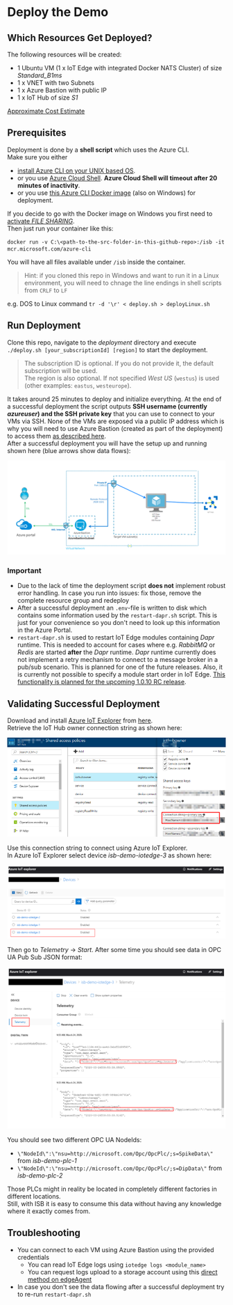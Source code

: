 # Deploy the Demo

## Which Resources Get Deployed?

The following resources will be created:

- 1 Ubuntu VM (1 x IoT Edge with integrated Docker NATS Cluster) of size _Standard_B1ms_
- 1 x VNET with two Subnets
- 1 x Azure Bastion with public IP
- 1 x IoT Hub of size _S1_

[Approximate Cost Estimate](https://azure.com/e/fb7a1c2c06e44177831868871bedd335)

## Prerequisites

Deployment is done by a __shell script__ which uses the Azure CLI.  
Make sure you either

- [install Azure CLI on your UNIX based OS](https://docs.microsoft.com/en-us/cli/azure/install-azure-cli?view=azure-cli-latest).
- or you use [Azure Cloud Shell](https://docs.microsoft.com/en-us/azure/cloud-shell/overview). __Azure Cloud Shell will timeout after 20 minutes of inactivity__.  
- or you use [this Azure CLI Docker image](https://docs.microsoft.com/en-us/cli/azure/run-azure-cli-docker?view=azure-cli-latest) (also on Windows) for deployment.

If you decide to go with the Docker image on Windows you first need to [activate _FILE SHARING_](https://docs.docker.com/docker-for-windows/#docker-settings-dialog).  
Then just run your container like this:

```none
docker run -v C:\<path-to-the-src-folder-in-this-github-repo>:/isb -it mcr.microsoft.com/azure-cli
```
You will have all files available under `/isb` inside the container.

> Hint: if you cloned this repo in Windows and want to run it in a Linux environment, you will need to chnage the line endings in shell scripts from `CRLF` to `LF`

e.g.  DOS to Linux command `tr -d '\r' < deploy.sh > deployLinux.sh`


## Run Deployment

Clone this repo, navigate to the _deployment_ directory and execute `./deploy.sh [your_subscriptionId] [region]` to start the deployment.

> The subscription ID is optional.
> If you do not provide it, the default subscription will be used.  
> The region is also optional.
> If not specified _West US_ (`westus`) is used (other examples: `eastus`, `westeurope`).

It takes around 25 minutes to deploy and initialize everything.
At the end of a successful deployment the script outputs __SSH username (currently _azureuser_) and the SSH private key__ that you can use to connect to your VMs via SSH.
None of the VMs are exposed via a public IP address which is why you will need to use Azure Bastion (created as part of the deployment) to access them [as described here](https://docs.microsoft.com/bs-cyrl-ba/azure/bastion/bastion-connect-vm-ssh#privatekey).  
After a successful deployment you will have the setup up and running shown here (blue arrows show data flows):

![Architectural Diagram of the Deployment](img/simple.png)

### Important

- Due to the lack of time the deployment script __does not__ implement robust error handling. In case you run into issues: fix those, remove the complete resource group and redeploy
- After a successful deployment an `.env`-file is written to disk which contains some information used by the `restart-dapr.sh` script. This is just for your convenience so you don't need to look up this information in the Azure Portal.
- `restart-dapr.sh` is used to restart IoT Edge modules containing _Dapr_ runtime. This is needed to account for cases where e.g. _RabbitMQ_ or _Redis_ are started __after__ the _Dapr_ runtime. _Dapr_ runtime currently does not implement a retry mechanism to connect to a message broker in a pub/sub scenario. This is planned for one of the future releases. Also, it is currently not possible to specify a module start order in IoT Edge. [This functionality is planned for the upcoming 1.0.10 RC release](https://github.com/Azure/iotedge/blob/master/doc/ModuleStartupOrder.md).

## Validating Successful Deployment

Download and install [Azure IoT Explorer](https://github.com/Azure/azure-iot-explorer) from [here](https://github.com/Azure/azure-iot-explorer/releases).  
Retrieve the IoT Hub owner connection string as shown here:

![IoT Hub Connection String Screenshot](img/iothub_connection.png)

Use this connection string to connect using Azure IoT Explorer.  
In Azure IoT Explorer select device _isb-demo-iotedge-3_ as shown here:

![Azure IoT Explorer isb-demo-iotedge-3 Device Screenshot](img/select_device_in_explorer.png)

Then go to _Telemetry_ -> _Start_. After some time you should see data in OPC UA Pub Sub JSON format:

![Azure IoT Explorer Data Flow via Device Telemetry Screenshot](img/data_flow_in_explorer.png)

You should see two different OPC UA NodeIds:

- `\"NodeId\":\"nsu=http://microsoft.com/Opc/OpcPlc/;s=SpikeData\"` from _isb-demo-plc-1_
- `\"NodeId\":\"nsu=http://microsoft.com/Opc/OpcPlc/;s=DipData\"` from _isb-demo-plc-2_

Those PLCs might in reality be located in completely different factories in different locations.  
Still, with ISB it is easy to consume this data without having any knowledge where it exactly comes from.

## Troubleshooting

- You can connect to each VM using Azure Bastion using the provided credentials
  - You can read IoT Edge logs using `iotedge logs <module_name>`
  - You can request logs upload to a storage account using this [direct method on edgeAgent](https://github.com/Azure/iotedge/blob/master/doc/built-in-logs-pull.md)
- In case you don't see the data flowing after a successful deployment try to re-run `restart-dapr.sh`

